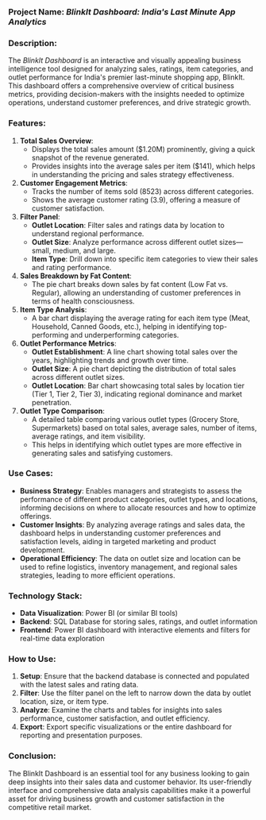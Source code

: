 ### Project Name: _BlinkIt Dashboard: India's Last Minute App Analytics_

### Description:

The _BlinkIt Dashboard_ is an interactive and visually appealing business intelligence tool designed for analyzing sales, ratings, item categories, and outlet performance for India's premier last-minute shopping app, BlinkIt. This dashboard offers a comprehensive overview of critical business metrics, providing decision-makers with the insights needed to optimize operations, understand customer preferences, and drive strategic growth.

### Features:

1.  **Total Sales Overview**:
    -   Displays the total sales amount ($1.20M) prominently, giving a quick snapshot of the revenue generated.
    -   Provides insights into the average sales per item ($141), which helps in understanding the pricing and sales strategy effectiveness.
2.  **Customer Engagement Metrics**:
    -   Tracks the number of items sold (8523) across different categories.
    -   Shows the average customer rating (3.9), offering a measure of customer satisfaction.
3.  **Filter Panel**:
    -   **Outlet Location**: Filter sales and ratings data by location to understand regional performance.
    -   **Outlet Size**: Analyze performance across different outlet sizes—small, medium, and large.
    -   **Item Type**: Drill down into specific item categories to view their sales and rating performance.
4.  **Sales Breakdown by Fat Content**:
    -   The pie chart breaks down sales by fat content (Low Fat vs. Regular), allowing an understanding of customer preferences in terms of health consciousness.
5.  **Item Type Analysis**:
    -   A bar chart displaying the average rating for each item type (Meat, Household, Canned Goods, etc.), helping in identifying top-performing and underperforming categories.
6.  **Outlet Performance Metrics**:
    -   **Outlet Establishment**: A line chart showing total sales over the years, highlighting trends and growth over time.
    -   **Outlet Size**: A pie chart depicting the distribution of total sales across different outlet sizes.
    -   **Outlet Location**: Bar chart showcasing total sales by location tier (Tier 1, Tier 2, Tier 3), indicating regional dominance and market penetration.
7.  **Outlet Type Comparison**:
    -   A detailed table comparing various outlet types (Grocery Store, Supermarkets) based on total sales, average sales, number of items, average ratings, and item visibility.
    -   This helps in identifying which outlet types are more effective in generating sales and satisfying customers.

### Use Cases:

-   **Business Strategy**: Enables managers and strategists to assess the performance of different product categories, outlet types, and locations, informing decisions on where to allocate resources and how to optimize offerings.
-   **Customer Insights**: By analyzing average ratings and sales data, the dashboard helps in understanding customer preferences and satisfaction levels, aiding in targeted marketing and product development.
-   **Operational Efficiency**: The data on outlet size and location can be used to refine logistics, inventory management, and regional sales strategies, leading to more efficient operations.

### Technology Stack:

-   **Data Visualization**: Power BI (or similar BI tools)
-   **Backend**: SQL Database for storing sales, ratings, and outlet information
-   **Frontend**: Power BI dashboard with interactive elements and filters for real-time data exploration

### How to Use:

1.  **Setup**: Ensure that the backend database is connected and populated with the latest sales and rating data.
2.  **Filter**: Use the filter panel on the left to narrow down the data by outlet location, size, or item type.
3.  **Analyze**: Examine the charts and tables for insights into sales performance, customer satisfaction, and outlet efficiency.
4.  **Export**: Export specific visualizations or the entire dashboard for reporting and presentation purposes.

### Conclusion:

The BlinkIt Dashboard is an essential tool for any business looking to gain deep insights into their sales data and customer behavior. Its user-friendly interface and comprehensive data analysis capabilities make it a powerful asset for driving business growth and customer satisfaction in the competitive retail market.

